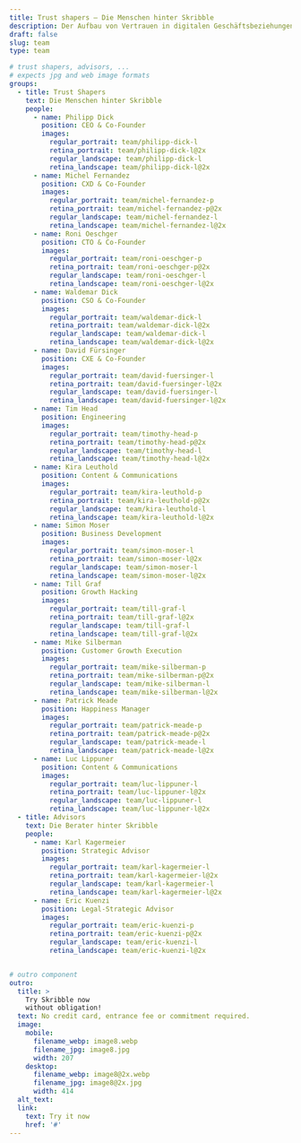 ```yaml
---
title: Trust shapers – Die Menschen hinter Skribble
description: Der Aufbau von Vertrauen in digitalen Geschäftsbeziehungen soll so einfach und intuitiv werden wie wie Toasten. Seit der Gründung 2018 arbeitet ein wachsendes Team von Trust Shapern auf diese Zukunft hin.
draft: false
slug: team
type: team

# trust shapers, advisors, ...
# expects jpg and web image formats
groups:
  - title: Trust Shapers
    text: Die Menschen hinter Skribble
    people:
      - name: Philipp Dick
        position: CEO & Co-Founder
        images:
          regular_portrait: team/philipp-dick-l
          retina_portrait: team/philipp-dick-l@2x
          regular_landscape: team/philipp-dick-l
          retina_landscape: team/philipp-dick-l@2x
      - name: Michel Fernandez
        position: CXD & Co-Founder
        images:
          regular_portrait: team/michel-fernandez-p
          retina_portrait: team/michel-fernandez-p@2x
          regular_landscape: team/michel-fernandez-l
          retina_landscape: team/michel-fernandez-l@2x
      - name: Roni Oeschger
        position: CTO & Co-Founder
        images:
          regular_portrait: team/roni-oeschger-p
          retina_portrait: team/roni-oeschger-p@2x
          regular_landscape: team/roni-oeschger-l
          retina_landscape: team/roni-oeschger-l@2x
      - name: Waldemar Dick
        position: CSO & Co-Founder
        images:
          regular_portrait: team/waldemar-dick-l
          retina_portrait: team/waldemar-dick-l@2x
          regular_landscape: team/waldemar-dick-l
          retina_landscape: team/waldemar-dick-l@2x
      - name: David Fürsinger
        position: CXE & Co-Founder
        images:
          regular_portrait: team/david-fuersinger-l
          retina_portrait: team/david-fuersinger-l@2x
          regular_landscape: team/david-fuersinger-l
          retina_landscape: team/david-fuersinger-l@2x
      - name: Tim Head
        position: Engineering
        images:
          regular_portrait: team/timothy-head-p
          retina_portrait: team/timothy-head-p@2x
          regular_landscape: team/timothy-head-l
          retina_landscape: team/timothy-head-l@2x
      - name: Kira Leuthold
        position: Content & Communications
        images:
          regular_portrait: team/kira-leuthold-p
          retina_portrait: team/kira-leuthold-p@2x
          regular_landscape: team/kira-leuthold-l
          retina_landscape: team/kira-leuthold-l@2x
      - name: Simon Moser
        position: Business Development
        images:
          regular_portrait: team/simon-moser-l
          retina_portrait: team/simon-moser-l@2x
          regular_landscape: team/simon-moser-l
          retina_landscape: team/simon-moser-l@2x
      - name: Till Graf
        position: Growth Hacking
        images:
          regular_portrait: team/till-graf-l
          retina_portrait: team/till-graf-l@2x
          regular_landscape: team/till-graf-l
          retina_landscape: team/till-graf-l@2x
      - name: Mike Silberman
        position: Customer Growth Execution
        images:
          regular_portrait: team/mike-silberman-p
          retina_portrait: team/mike-silberman-p@2x
          regular_landscape: team/mike-silberman-l
          retina_landscape: team/mike-silberman-l@2x
      - name: Patrick Meade
        position: Happiness Manager
        images:
          regular_portrait: team/patrick-meade-p
          retina_portrait: team/patrick-meade-p@2x
          regular_landscape: team/patrick-meade-l
          retina_landscape: team/patrick-meade-l@2x
      - name: Luc Lippuner
        position: Content & Communications
        images:
          regular_portrait: team/luc-lippuner-l
          retina_portrait: team/luc-lippuner-l@2x
          regular_landscape: team/luc-lippuner-l
          retina_landscape: team/luc-lippuner-l@2x
  - title: Advisors
    text: Die Berater hinter Skribble
    people:
      - name: Karl Kagermeier
        position: Strategic Advisor
        images:
          regular_portrait: team/karl-kagermeier-l
          retina_portrait: team/karl-kagermeier-l@2x
          regular_landscape: team/karl-kagermeier-l
          retina_landscape: team/karl-kagermeier-l@2x
      - name: Eric Kuenzi
        position: Legal-Strategic Advisor
        images:
          regular_portrait: team/eric-kuenzi-p
          retina_portrait: team/eric-kuenzi-p@2x
          regular_landscape: team/eric-kuenzi-l
          retina_landscape: team/eric-kuenzi-l@2x


# outro component
outro:
  title: >
    Try Skribble now
    without obligation!
  text: No credit card, entrance fee or commitment required.
  image:
    mobile:
      filename_webp: image8.webp
      filename_jpg: image8.jpg
      width: 207
    desktop:
      filename_webp: image8@2x.webp
      filename_jpg: image8@2x.jpg
      width: 414
  alt_text:
  link:
    text: Try it now
    href: '#'
---
```

